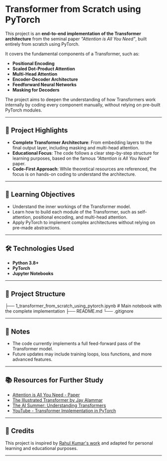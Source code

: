 ﻿
# Transformer from Scratch using PyTorch

This project is an **end-to-end implementation of the Transformer architecture** from the seminal paper *"Attention is All You Need"*, built entirely from scratch using PyTorch.

It covers the fundamental components of a Transformer, such as:
- **Positional Encoding**
- **Scaled Dot-Product Attention**
- **Multi-Head Attention**
- **Encoder-Decoder Architecture**
- **Feedforward Neural Networks**
- **Masking for Decoders**

The project aims to deepen the understanding of how Transformers work internally by coding every component manually, without relying on pre-built PyTorch modules.

---

## 🚀 Project Highlights

- **Complete Transformer Architecture**: From embedding layers to the final output layer, including masking and multi-head attention.
- **Educational Focus**: The code follows a clear step-by-step structure for learning purposes, based on the famous *"Attention is All You Need"* paper.
- **Code-First Approach**: While theoretical resources are referenced, the focus is on hands-on coding to understand the architecture.

---

## 🧠 Learning Objectives

- Understand the inner workings of the Transformer model.
- Learn how to build each module of the Transformer, such as self-attention, positional encoding, and multi-head attention.
- Apply PyTorch to implement complex architectures without relying on pre-made abstractions.

---

## 🛠️ Technologies Used

- **Python 3.8+**
- **PyTorch**
- **Jupyter Notebooks**

---

## 📂 Project Structure

├── 1_transformer_from_scratch_using_pytorch.ipynb # Main notebook with the complete implementation
├── README.md
└── .gitignore


---

## 📌 Notes

- The code currently implements a full feed-forward pass of the Transformer model.
- Future updates may include training loops, loss functions, and more advanced features.

---

## 📚 Resources for Further Study

- [Attention is All You Need - Paper](https://arxiv.org/abs/1706.03762)
- [The Illustrated Transformer by Jay Alammar](http://jalammar.github.io/illustrated-transformer/)
- [The AI Summer: Understanding Transformers](https://theaisummer.com/transformer/)
- [YouTube - Transformer Implementation in PyTorch](https://www.youtube.com/watch?v=U0s0f995w14)

---

## 🙌 Credits

This project is inspired by [Rahul Kumar's work](https://github.com/mynamerahulkumar) and adapted for personal learning and educational purposes.

---


